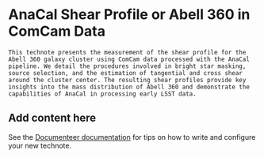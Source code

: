 # AnaCal Shear Profile or Abell 360 in ComCam Data

```{abstract}
This technote presents the measurement of the shear profile for the Abell 360 galaxy cluster using ComCam data processed with the AnaCal pipeline. We detail the procedures involved in bright star masking, source selection, and the estimation of tangential and cross shear around the cluster center. The resulting shear profiles provide key insights into the mass distribution of Abell 360 and demonstrate the capabilities of AnaCal in processing early LSST data.
```

## Add content here

See the [Documenteer documentation](https://documenteer.lsst.io/technotes/index.html) for tips on how to write and configure your new technote.
